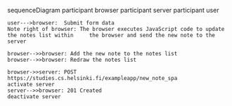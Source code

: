 sequenceDiagram
    participant browser
    participant server
    participant user

    user--->browser:  Submit form data 
    Note right of browser: The browser executes JavaScript code to update the notes list within     the browser and send the new note to the server
    
    browser-->>browser: Add the new note to the notes list
    browser-->>browser: Redraw the notes list

    browser->>server: POST https://studies.cs.helsinki.fi/exampleapp/new_note_spa
    activate server
    server-->>browser: 201 Created
    deactivate server

    
